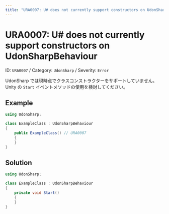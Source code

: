 ```yaml
---
title: "URA0007: U# does not currently support constructors on UdonSharpBehaviour"
---
```


# URA0007: U# does not currently support constructors on UdonSharpBehaviour

ID: `URA0007` /
Category: <code data-color="category-udon-sharp">UdonSharp</code> /
Severity: <code data-color="severity-error">Error</code>

UdonSharp では現時点でクラスコンストラクターをサポートしていません。  
Unity の `Start` イベントメソッドの使用を検討してください。

## Example

```csharp
using UdonSharp;

class ExampleClass : UdonSharpBehaviour
{
    public ExampleClass() // URA0007
    {
    }
}
```

## Solution

```csharp
using UdonSharp;

class ExampleClass : UdonSharpBehaviour
{
    private void Start()
    {
    }
}
```
